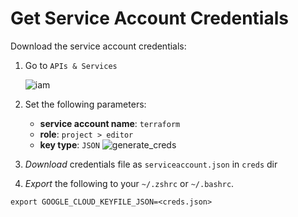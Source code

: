 
# Get Service Account Credentials

Download the service account credentials:

1. Go to `APIs & Services`

   ![iam](https://i.imgur.com/V4tnrfn.png)

2. Set the following parameters:
    * __service account name__: `terraform`
    * __role__: `project > editor`
    * __key type__: `JSON`
    ![generate_creds](https://i.imgur.com/NPhMmNS.png)


3. _Download_ credentials file as `serviceaccount.json` in `creds` dir
4.  _Export_ the following to your `~/.zshrc` or `~/.bashrc`.

   ```
   export GOOGLE_CLOUD_KEYFILE_JSON=<creds.json>
   ```
